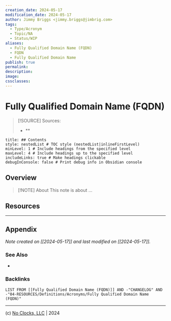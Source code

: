 ```yaml
---
creation_date: 2024-05-17
modification_date: 2024-05-17
author: Jimmy Briggs <jimmy.briggs@jimbrig.com>
tags:
  - Type/Acronym
  - Topic/NA
  - Status/WIP
aliases:
  - Fully Qualified Domain Name (FQDN)
  - FQDN
  - Fully Qualified Domain Name
publish: true
permalink:
description:
image:
cssclasses:
---
```


# Fully Qualified Domain Name (FQDN)

> [!SOURCE] Sources:
> - **

```table-of-contents
title: ## Contents 
style: nestedList # TOC style (nestedList|inlineFirstLevel)
minLevel: 1 # Include headings from the specified level
maxLevel: 4 # Include headings up to the specified level
includeLinks: true # Make headings clickable
debugInConsole: false # Print debug info in Obsidian console
```

## Overview

> [!NOTE] About
> This note is about ...

## Resources

***

## Appendix

*Note created on [[2024-05-17]] and last modified on [[2024-05-17]].*

### See Also

- 

### Backlinks

```dataview
LIST FROM [[Fully Qualified Domain Name (FQDN)]] AND -"CHANGELOG" AND -"04-RESOURCES/Definitions/Acronyms/Fully Qualified Domain Name (FQDN)"
```

***

(c) [No Clocks, LLC](https://github.com/noclocks) | 2024


